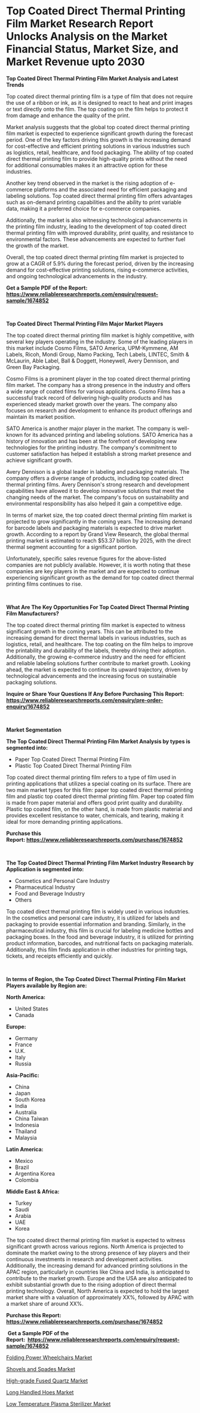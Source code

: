 <p><h1>Top Coated Direct Thermal Printing Film Market Research Report Unlocks Analysis on the Market Financial Status, Market Size, and Market Revenue upto 2030</h1></p><p><strong>Top Coated Direct Thermal Printing Film Market Analysis and Latest Trends</strong></p>
<p><p>Top coated direct thermal printing film is a type of film that does not require the use of a ribbon or ink, as it is designed to react to heat and print images or text directly onto the film. The top coating on the film helps to protect it from damage and enhance the quality of the print.</p><p>Market analysis suggests that the global top coated direct thermal printing film market is expected to experience significant growth during the forecast period. One of the key factors driving this growth is the increasing demand for cost-effective and efficient printing solutions in various industries such as logistics, retail, healthcare, and food packaging. The ability of top coated direct thermal printing film to provide high-quality prints without the need for additional consumables makes it an attractive option for these industries.</p><p>Another key trend observed in the market is the rising adoption of e-commerce platforms and the associated need for efficient packaging and labeling solutions. Top coated direct thermal printing film offers advantages such as on-demand printing capabilities and the ability to print variable data, making it a preferred choice for e-commerce companies.</p><p>Additionally, the market is also witnessing technological advancements in the printing film industry, leading to the development of top coated direct thermal printing film with improved durability, print quality, and resistance to environmental factors. These advancements are expected to further fuel the growth of the market.</p><p>Overall, the top coated direct thermal printing film market is projected to grow at a CAGR of 5.9% during the forecast period, driven by the increasing demand for cost-effective printing solutions, rising e-commerce activities, and ongoing technological advancements in the industry.</p></p>
<p><strong>Get a Sample PDF of the Report:&nbsp; <a href="https://www.reliableresearchreports.com/enquiry/request-sample/1674852">https://www.reliableresearchreports.com/enquiry/request-sample/1674852</a></strong></p>
<p>&nbsp;</p>
<p><strong>Top Coated Direct Thermal Printing Film Major Market Players</strong></p>
<p><p>The top coated direct thermal printing film market is highly competitive, with several key players operating in the industry. Some of the leading players in this market include Cosmo Films, SATO America, UPM-Kymmene, AM Labels, Ricoh, Mondi Group, Namo Packing, Tech Labels, LINTEC, Smith & McLaurin, Able Label, Ball & Doggett, Honeywell, Avery Dennison, and Green Bay Packaging.</p><p>Cosmo Films is a prominent player in the top coated direct thermal printing film market. The company has a strong presence in the industry and offers a wide range of coated films for various applications. Cosmo Films has a successful track record of delivering high-quality products and has experienced steady market growth over the years. The company also focuses on research and development to enhance its product offerings and maintain its market position.</p><p>SATO America is another major player in the market. The company is well-known for its advanced printing and labeling solutions. SATO America has a history of innovation and has been at the forefront of developing new technologies for the printing industry. The company's commitment to customer satisfaction has helped it establish a strong market presence and achieve significant growth.</p><p>Avery Dennison is a global leader in labeling and packaging materials. The company offers a diverse range of products, including top coated direct thermal printing films. Avery Dennison's strong research and development capabilities have allowed it to develop innovative solutions that meet the changing needs of the market. The company's focus on sustainability and environmental responsibility has also helped it gain a competitive edge.</p><p>In terms of market size, the top coated direct thermal printing film market is projected to grow significantly in the coming years. The increasing demand for barcode labels and packaging materials is expected to drive market growth. According to a report by Grand View Research, the global thermal printing market is estimated to reach $53.37 billion by 2025, with the direct thermal segment accounting for a significant portion.</p><p>Unfortunately, specific sales revenue figures for the above-listed companies are not publicly available. However, it is worth noting that these companies are key players in the market and are expected to continue experiencing significant growth as the demand for top coated direct thermal printing films continues to rise.</p></p>
<p>&nbsp;</p>
<p><strong>What Are The Key Opportunities For Top Coated Direct Thermal Printing Film Manufacturers?</strong></p>
<p><p>The top coated direct thermal printing film market is expected to witness significant growth in the coming years. This can be attributed to the increasing demand for direct thermal labels in various industries, such as logistics, retail, and healthcare. The top coating on the film helps to improve the printability and durability of the labels, thereby driving their adoption. Additionally, the growing e-commerce industry and the need for efficient and reliable labeling solutions further contribute to market growth. Looking ahead, the market is expected to continue its upward trajectory, driven by technological advancements and the increasing focus on sustainable packaging solutions.</p></p>
<p><strong>Inquire or Share Your Questions If Any Before Purchasing This Report: <a href="https://www.reliableresearchreports.com/enquiry/pre-order-enquiry/1674852">https://www.reliableresearchreports.com/enquiry/pre-order-enquiry/1674852</a></strong></p>
<p>&nbsp;</p>
<p><strong>Market Segmentation</strong></p>
<p><strong>The Top Coated Direct Thermal Printing Film Market Analysis by types is segmented into:</strong></p>
<p><ul><li>Paper Top Coated Direct Thermal Printing Film</li><li>Plastic Top Coated Direct Thermal Printing Film</li></ul></p>
<p><p>Top coated direct thermal printing film refers to a type of film used in printing applications that utilizes a special coating on its surface. There are two main market types for this film: paper top coated direct thermal printing film and plastic top coated direct thermal printing film. Paper top coated film is made from paper material and offers good print quality and durability. Plastic top coated film, on the other hand, is made from plastic material and provides excellent resistance to water, chemicals, and tearing, making it ideal for more demanding printing applications.</p></p>
<p><strong>Purchase this Report:&nbsp;<a href="https://www.reliableresearchreports.com/purchase/1674852">https://www.reliableresearchreports.com/purchase/1674852</a></strong></p>
<p>&nbsp;</p>
<p><strong>The Top Coated Direct Thermal Printing Film Market Industry Research by Application is segmented into:</strong></p>
<p><ul><li>Cosmetics and Personal Care Industry</li><li>Pharmaceutical Industry</li><li>Food and Beverage Industry</li><li>Others</li></ul></p>
<p><p>Top coated direct thermal printing film is widely used in various industries. In the cosmetics and personal care industry, it is utilized for labels and packaging to provide essential information and branding. Similarly, in the pharmaceutical industry, this film is crucial for labeling medicine bottles and packaging boxes. In the food and beverage industry, it is utilized for printing product information, barcodes, and nutritional facts on packaging materials. Additionally, this film finds application in other industries for printing tags, tickets, and receipts efficiently and quickly.</p></p>
<p>&nbsp;</p>
<p><strong>In terms of Region, the Top Coated Direct Thermal Printing Film Market Players available by Region are:</strong></p>
<p>
    <p> <strong> North America: </strong>
        <ul>
            <li>United States</li>
            <li>Canada</li>
        </ul>
        </p> 
    <p> <strong> Europe: </strong>
        <ul>
            <li>Germany</li>
            <li>France</li>
            <li>U.K.</li>
            <li>Italy</li>
            <li>Russia</li>
        </ul>
        </p> 
    <p> <strong> Asia-Pacific: </strong>
        <ul>
            <li>China</li>
            <li>Japan</li>
            <li>South Korea</li>
            <li>India</li>
            <li>Australia</li>
            <li>China Taiwan</li>
            <li>Indonesia</li>
            <li>Thailand</li>
            <li>Malaysia</li>
        </ul>
        </p> 
    <p> <strong> Latin America: </strong>
        <ul>
            <li>Mexico</li>
            <li>Brazil</li>
            <li>Argentina Korea</li>
            <li>Colombia</li>
        </ul>
        </p> 
    <p> <strong> Middle East & Africa: </strong>
        <ul>
            <li>Turkey</li>
            <li>Saudi</li>
            <li>Arabia</li>
            <li>UAE</li>
            <li>Korea</li>
        </ul>
    </p>
    </p>
<p><p>The top coated direct thermal printing film market is expected to witness significant growth across various regions. North America is projected to dominate the market owing to the strong presence of key players and their continuous investments in research and development activities. Additionally, the increasing demand for advanced printing solutions in the APAC region, particularly in countries like China and India, is anticipated to contribute to the market growth. Europe and the USA are also anticipated to exhibit substantial growth due to the rising adoption of direct thermal printing technology. Overall, North America is expected to hold the largest market share with a valuation of approximately XX%, followed by APAC with a market share of around XX%.</p></p>
<p><strong>Purchase this Report: <a href="https://www.reliableresearchreports.com/purchase/1674852">https://www.reliableresearchreports.com/purchase/1674852</a></strong></p>
<p>&nbsp;<strong>Get a Sample PDF of the Report:&nbsp;&nbsp;<a href="https://www.reliableresearchreports.com/enquiry/request-sample/1674852">https://www.reliableresearchreports.com/enquiry/request-sample/1674852</a></strong></p>
<p><strong></strong></p>
<p><p><a href="https://www.linkedin.com/pulse/folding-power-wheelchairs-market-size-2023-2030-uwqvf/">Folding Power Wheelchairs Market</a></p><p><a href="https://github.com/sofyaavrova/Market-Research-Report-List-1/blob/main/shovels-and-spades-market.md">Shovels and Spades Market</a></p><p><a href="https://medium.com/@nayelibosco/high-grade-fused-quartz-market-report-reveals-the-latest-trends-and-growth-opportunities-of-this-80371a6b2e5d">High-grade Fused Quartz Market</a></p><p><a href="https://github.com/kholmovskayalyudmila/Market-Research-Report-List-1/blob/main/long-handled-hoes-market.md">Long Handled Hoes Market</a></p><p><a href="https://www.linkedin.com/pulse/decoding-low-temperature-plasma-sterilizer-xljmf/">Low Temperature Plasma Sterilizer Market</a></p></p>